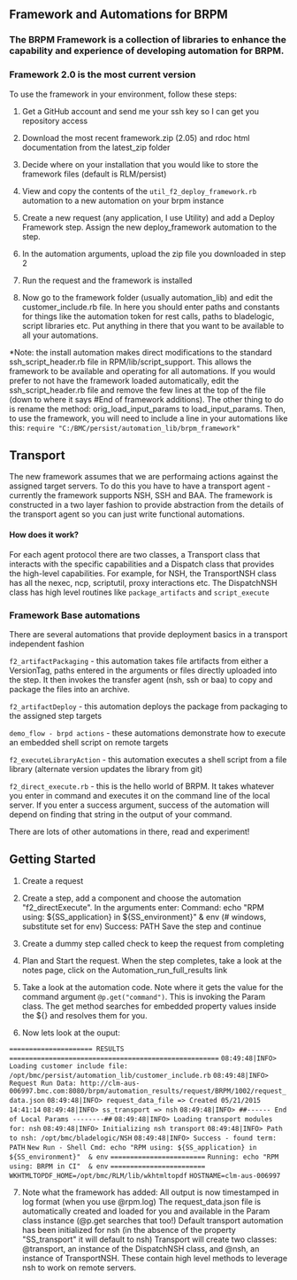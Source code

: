 ## Framework and Automations for BRPM

### The BRPM Framework is a collection of libraries to enhance the capability and experience of developing automation for BRPM.
### Framework 2.0 is the most current version

To use the framework in your environment, follow these steps:

1. Get a GitHub account and send me your ssh key so I can get you repository access

2. Download the most recent framework.zip (2.05) and rdoc html documentation from the latest_zip folder

3. Decide where on your installation that you would like to store the framework files (default is RLM/persist)

4. View and copy the contents of the `util_f2_deploy_framework.rb` automation to a new automation on your brpm instance

5. Create a new request (any application, I use Utility) and add a Deploy Framework step.  Assign the new deploy_framework automation to the step.

6. In the automation arguments, upload the zip file you downloaded in step 2

7. Run the request and the framework is installed

8. Now go to the framework folder (usually automation_lib) and edit the customer_include.rb file.  In here you should enter paths and constants for things like the automation token for rest calls, paths to bladelogic, script libraries etc.  Put anything in there that you want to be available to all your automations.

*Note: the install automation makes direct modifications to the standard ssh_script_header.rb file in RPM/lib/script_support.  This allows the framework to be available and operating for all automations.  If you would prefer to not have the framework loaded automatically, edit the ssh_script_header.rb file and remove the few lines at the top of the file (down to where it says #End of framework additions).  The other thing to do is rename the method: orig_load_input_params to load_input_params.  Then, to use the framework, you will need to include a line in your automations like this:
`require "C:/BMC/persist/automation_lib/brpm_framework"`

## Transport
The new framework assumes that we are performaing actions against the assigned target servers.  To do this you have to have a transport agent - currently the framework supports NSH, SSH and BAA.  The framework is constructed in a two layer fashion to provide abstraction from the details of the transport agent so you can just write functional automations.
#### How does it work?
For each agent protocol there are two classes, a Transport class that interacts with the specific capabilities and a Dispatch class that provides the high-level capabilities. For example, for NSH, the TransportNSH class has all the nexec, ncp, scriptutil, proxy interactions etc.  The DispatchNSH class has high level routines like `package_artifacts` and `script_execute`

### Framework Base automations
There are several automations that provide deployment basics in a transport independent fashion 

`f2_artifactPackaging` - this automation takes file artifacts from either a VersionTag, paths entered in the arguments or files directly uploaded into the step. It then invokes the transfer agent (nsh, ssh or baa) to copy and package the files into an archive. 

`f2_artifactDeploy` - this automation deploys the package from packaging to the assigned step targets 

`demo_flow - brpd actions` - these automations demonstrate how to execute an embedded shell script on remote targets 

`f2_executeLibraryAction` - this automation executes a shell script from a file library (alternate version updates the library from git)

`f2_direct_execute.rb` - this is the hello world of BRPM.  It takes whatever you enter in command and executes it on the command line of the local server.  If you enter a success argument, success of the automation will depend on finding that string in the output of your command.

There are lots of other automations in there, read and experiment!

## Getting Started
1. Create a request

2. Create a step, add a component and choose the automation "f2_directExecute".  In the arguments enter:
 Command: echo "RPM using: ${SS_application} in ${SS_environment}"  & env    (# windows, substitute set for env)
 Success: PATH
 Save the step and continue
 
3. Create a dummy step called check to keep the request from completing

4. Plan and Start the request.  When the step completes, take a look at the notes page, click on the Automation_run_full_results link

5. Take a look at the automation code.  Note where it gets the value for the command argument `@p.get("command")`.  This is invoking the Param class.  The get method searches for embedded property values inside the ${} and resolves them for you. 

6. Now lets look at the ouput:

`===================== RESULTS =====================================================`
`08:49:48|INFO> Loading customer include file: /opt/bmc/persist/automation_lib/customer_include.rb`
`08:49:48|INFO> Request Run Data: http://clm-aus-006997.bmc.com:8080/brpm/automation_results/request/BRPM/1002/request_data.json`
`08:49:48|INFO> request_data_file => Created 05/21/2015 14:41:14`
`08:49:48|INFO> ss_transport => nsh`
`08:49:48|INFO> ##------ End of Local Params --------##`
`08:49:48|INFO> Loading transport modules for: nsh`
`08:49:48|INFO> Initializing nsh transport`
`08:49:48|INFO> Path to nsh: /opt/bmc/bladelogic/NSH`
`08:49:48|INFO> Success - found term: PATH`
`New Run - Shell Cmd: echo "RPM using: ${SS_application} in ${SS_environment}"  & env`
`========================`
` Running: echo "RPM using: BRPM in CI"  & env `
`========================`
`WKHTMLTOPDF_HOME=/opt/bmc/RLM/lib/wkhtmltopdf`
`HOSTNAME=clm-aus-006997`

7. Note what the framework has added:
	All output is now timestamped in log format (when you use @rpm.log)
	The request_data.json file is automatically created and loaded for you and available in the Param class instance (@p.get searches that too!)
	Default transport automation has been initialized for nsh (in the absence of the property "SS_transport" it will default to nsh)
	Transport will create two classes: @transport, an instance of the DispatchNSH class, and @nsh, an instance of TransportNSH.  These contain high
	level methods to leverage nsh to work on remote servers.